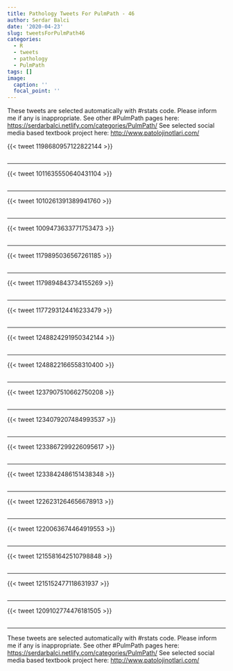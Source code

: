 ```yaml
---
title: Pathology Tweets For PulmPath - 46
author: Serdar Balci
date: '2020-04-23'
slug: tweetsForPulmPath46
categories:
  - R
  - tweets
  - pathology
  - PulmPath
tags: []
image:
  caption: ''
  focal_point: ''
---
```



These tweets are selected automatically with #rstats code. Please inform me if any is inappropriate.
See other #PulmPath pages here: https://serdarbalci.netlify.com/categories/PulmPath/ 
See selected social media based textbook project here: http://www.patolojinotlari.com/

{{< tweet 1198680957122822144 >}}
<br>
<br>
<hr>
{{< tweet 1011635550640431104 >}}
<br>
<br>
<hr>
{{< tweet 1010261391389941760 >}}
<br>
<br>
<hr>
{{< tweet 1009473633771753473 >}}
<br>
<br>
<hr>
{{< tweet 1179895036567261185 >}}
<br>
<br>
<hr>
{{< tweet 1179894843734155269 >}}
<br>
<br>
<hr>
{{< tweet 1177293124416233479 >}}
<br>
<br>
<hr>
{{< tweet 1248824291950342144 >}}
<br>
<br>
<hr>
{{< tweet 1248822166558310400 >}}
<br>
<br>
<hr>
{{< tweet 1237907510662750208 >}}
<br>
<br>
<hr>
{{< tweet 1234079207484993537 >}}
<br>
<br>
<hr>
{{< tweet 1233867299226095617 >}}
<br>
<br>
<hr>
{{< tweet 1233842486151438348 >}}
<br>
<br>
<hr>
{{< tweet 1226231264656678913 >}}
<br>
<br>
<hr>
{{< tweet 1220063674464919553 >}}
<br>
<br>
<hr>
{{< tweet 1215581642510798848 >}}
<br>
<br>
<hr>
{{< tweet 1215152477118631937 >}}
<br>
<br>
<hr>
{{< tweet 1209102774476181505 >}}
<br>
<br>
<hr>


These tweets are selected automatically with #rstats code. Please inform me if any is inappropriate.
See other #PulmPath pages here: https://serdarbalci.netlify.com/categories/PulmPath/ 
See selected social media based textbook project here: http://www.patolojinotlari.com/
